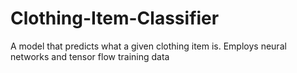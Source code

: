 # Clothing-Item-Classifier
A model that predicts what a given clothing item is. Employs neural networks and tensor flow training data
